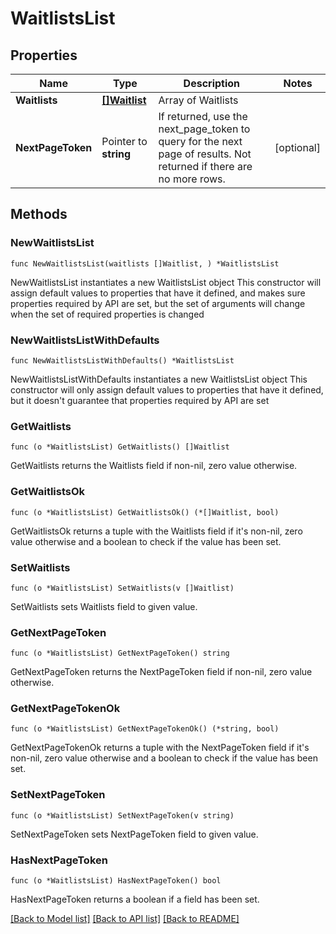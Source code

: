 # WaitlistsList

## Properties

Name | Type | Description | Notes
------------ | ------------- | ------------- | -------------
**Waitlists** | [**[]Waitlist**](Waitlist.md) | Array of Waitlists | 
**NextPageToken** | Pointer to **string** | If returned, use the next_page_token to query for the next page of results. Not returned if there are no more rows. | [optional] 

## Methods

### NewWaitlistsList

`func NewWaitlistsList(waitlists []Waitlist, ) *WaitlistsList`

NewWaitlistsList instantiates a new WaitlistsList object
This constructor will assign default values to properties that have it defined,
and makes sure properties required by API are set, but the set of arguments
will change when the set of required properties is changed

### NewWaitlistsListWithDefaults

`func NewWaitlistsListWithDefaults() *WaitlistsList`

NewWaitlistsListWithDefaults instantiates a new WaitlistsList object
This constructor will only assign default values to properties that have it defined,
but it doesn't guarantee that properties required by API are set

### GetWaitlists

`func (o *WaitlistsList) GetWaitlists() []Waitlist`

GetWaitlists returns the Waitlists field if non-nil, zero value otherwise.

### GetWaitlistsOk

`func (o *WaitlistsList) GetWaitlistsOk() (*[]Waitlist, bool)`

GetWaitlistsOk returns a tuple with the Waitlists field if it's non-nil, zero value otherwise
and a boolean to check if the value has been set.

### SetWaitlists

`func (o *WaitlistsList) SetWaitlists(v []Waitlist)`

SetWaitlists sets Waitlists field to given value.


### GetNextPageToken

`func (o *WaitlistsList) GetNextPageToken() string`

GetNextPageToken returns the NextPageToken field if non-nil, zero value otherwise.

### GetNextPageTokenOk

`func (o *WaitlistsList) GetNextPageTokenOk() (*string, bool)`

GetNextPageTokenOk returns a tuple with the NextPageToken field if it's non-nil, zero value otherwise
and a boolean to check if the value has been set.

### SetNextPageToken

`func (o *WaitlistsList) SetNextPageToken(v string)`

SetNextPageToken sets NextPageToken field to given value.

### HasNextPageToken

`func (o *WaitlistsList) HasNextPageToken() bool`

HasNextPageToken returns a boolean if a field has been set.


[[Back to Model list]](../README.md#documentation-for-models) [[Back to API list]](../README.md#documentation-for-api-endpoints) [[Back to README]](../README.md)


